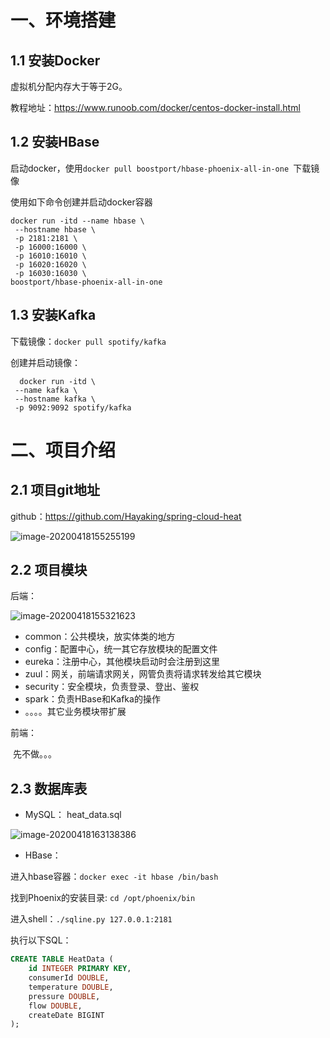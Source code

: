 # 一、环境搭建

## 1.1 安装Docker

虚拟机分配内存大于等于2G。

教程地址：https://www.runoob.com/docker/centos-docker-install.html

## 1.2 安装HBase

启动docker，使用```docker pull boostport/hbase-phoenix-all-in-one ```下载镜像

使用如下命令创建并启动docker容器

```shell
docker run -itd --name hbase \
 --hostname hbase \
 -p 2181:2181 \
 -p 16000:16000 \
 -p 16010:16010 \
 -p 16020:16020 \
 -p 16030:16030 \
boostport/hbase-phoenix-all-in-one
```

## 1.3 安装Kafka

下载镜像：```docker pull spotify/kafka``` 

创建并启动镜像：

```shell
  docker run -itd \
 --name kafka \
 --hostname kafka \
 -p 9092:9092 spotify/kafka
```



# 二、项目介绍

## 2.1 项目git地址

github：https://github.com/Hayaking/spring-cloud-heat

![image-20200418155255199](https://github.com/Hayaking/spring-cloud-heat/blob/master/zuul/image-20200418155255199.png)

## 2.2  项目模块

后端：

![image-20200418155321623](https://github.com/Hayaking/spring-cloud-heat/blob/master/zuul/image-20200418155321623.png)

- common：公共模块，放实体类的地方
- config：配置中心，统一其它存放模块的配置文件
- eureka：注册中心，其他模块启动时会注册到这里
- zuul：网关，前端请求网关，网管负责将请求转发给其它模块
- security：安全模块，负责登录、登出、鉴权
- spark：负责HBase和Kafka的操作
- 。。。。其它业务模块带扩展

前端：

​	先不做。。。



## 2.3 数据库表

- MySQL：
heat_data.sql

![image-20200418163138386](https://github.com/Hayaking/spring-cloud-heat/blob/master/zuul/image-20200418163138386.png)

- HBase：

进入hbase容器：```docker exec -it hbase /bin/bash```

找到Phoenix的安装目录: ```cd /opt/phoenix/bin```

进入shell：```./sqline.py 127.0.0.1:2181```

执行以下SQL：

```sql
CREATE TABLE HeatData (
    id INTEGER PRIMARY KEY,
    consumerId DOUBLE,
    temperature DOUBLE,
    pressure DOUBLE,
    flow DOUBLE,
    createDate BIGINT
);
```

